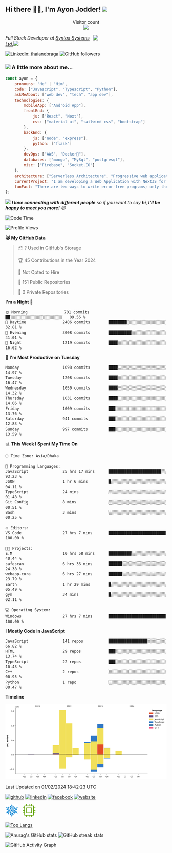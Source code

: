 
<h2>Hi there 👋🏻, I'm Ayon Jodder! <img src="https://media.giphy.com/media/12oufCB0MyZ1Go/giphy.gif" width="50"></h2>

<p align="center"> 
  Visitor count<br>
  <img src="https://profile-counter.glitch.me/AyonJD/count.svg" />
</p>

<img align='right' src="https://media.giphy.com/media/M9gbBd9nbDrOTu1Mqx/giphy.gif" width="230">
<p><em>Full Stack Developer at <a href="#">Syntax Systems Ltd.</a><img src="https://media.giphy.com/media/WUlplcMpOCEmTGBtBW/giphy.gif" width="30"> 
</em></p>

<!-- ![A MERN Stack Developer](https://raw.githubusercontent.com/AyonJD/AyonJD/main/cover.jpg) -->

[![Linkedin: thaianebraga](https://img.shields.io/badge/-ayon-blue?style=flat-square&logo=Linkedin&logoColor=white&link=https://www.linkedin.com/in/ayon-jodder/)](https://www.linkedin.com/in/ayon-jodder/)
![GitHub followers](https://img.shields.io/github/followers/AyonJD?label=Follow&style=social)

### <img src="https://media.giphy.com/media/VgCDAzcKvsR6OM0uWg/giphy.gif" width="50"> A little more about me... 

```javascript
const ayon = {
    pronouns: "He" | "Him",
    code: ["Javascript", "Typescript", "Python"],
    askMeAbout: ["web dev", "tech", "app dev"],
    technologies: {
        mobileApp: ["Android App"],
        frontEnd: {
            js: ["React", "Next"],
            css: ["material ui", "tailwind css", "bootstrap"]
        },
        backEnd: {
            js: ["node", "express"],
            python: ["flask"]
        },
        devOps: ["AWS", "Docker🐳"],
        databases: ["mongo", "MySql", "postgresql"],
        misc: ["Firebase", "Socket.IO"]
    },
    architecture: ["Serverless Architecture", "Progressive web applications", "Single page applications"],
    currentProject: "I am developing a Web Application with NextJS for Syntax Systems Ltd."
    funFact: "There are two ways to write error-free programs; only the third one works"
};
```
<img src="https://media.giphy.com/media/LnQjpWaON8nhr21vNW/giphy.gif" width="60"> <em><b>I love connecting with different people</b> so if you want to say <b>hi, I'll be happy to meet you more!</b> 😊</em>

<!--START_SECTION:waka-->
![Code Time](http://img.shields.io/badge/Code%20Time-820%20hrs%2013%20mins-blue)

![Profile Views](http://img.shields.io/badge/Profile%20Views-0-blue)

**🐱 My GitHub Data** 

> 📦 ? Used in GitHub's Storage 
 > 
> 🏆 45 Contributions in the Year 2024
 > 
> 🚫 Not Opted to Hire
 > 
> 📜 151 Public Repositories 
 > 
> 🔑 0 Private Repositories 
 > 
**I'm a Night 🦉** 

```text
🌞 Morning                701 commits         ██░░░░░░░░░░░░░░░░░░░░░░░   09.56 % 
🌆 Daytime                2406 commits        ████████░░░░░░░░░░░░░░░░░   32.81 % 
🌃 Evening                3008 commits        ██████████░░░░░░░░░░░░░░░   41.01 % 
🌙 Night                  1219 commits        ████░░░░░░░░░░░░░░░░░░░░░   16.62 % 
```
📅 **I'm Most Productive on Tuesday** 

```text
Monday                   1098 commits        ████░░░░░░░░░░░░░░░░░░░░░   14.97 % 
Tuesday                  1208 commits        ████░░░░░░░░░░░░░░░░░░░░░   16.47 % 
Wednesday                1050 commits        ████░░░░░░░░░░░░░░░░░░░░░   14.32 % 
Thursday                 1031 commits        ████░░░░░░░░░░░░░░░░░░░░░   14.06 % 
Friday                   1009 commits        ███░░░░░░░░░░░░░░░░░░░░░░   13.76 % 
Saturday                 941 commits         ███░░░░░░░░░░░░░░░░░░░░░░   12.83 % 
Sunday                   997 commits         ███░░░░░░░░░░░░░░░░░░░░░░   13.59 % 
```


📊 **This Week I Spent My Time On** 

```text
🕑︎ Time Zone: Asia/Dhaka

💬 Programming Languages: 
JavaScript               25 hrs 17 mins      ███████████████████████░░   93.23 % 
JSON                     1 hr 6 mins         █░░░░░░░░░░░░░░░░░░░░░░░░   04.11 % 
TypeScript               24 mins             ░░░░░░░░░░░░░░░░░░░░░░░░░   01.48 % 
Git Config               8 mins              ░░░░░░░░░░░░░░░░░░░░░░░░░   00.51 % 
Bash                     3 mins              ░░░░░░░░░░░░░░░░░░░░░░░░░   00.25 % 

🔥 Editors: 
VS Code                  27 hrs 7 mins       █████████████████████████   100.00 % 

🐱‍💻 Projects: 
E.M                      10 hrs 58 mins      ██████████░░░░░░░░░░░░░░░   40.44 % 
safescan                 6 hrs 36 mins       ██████░░░░░░░░░░░░░░░░░░░   24.38 % 
webapp-cura              6 hrs 27 mins       ██████░░░░░░░░░░░░░░░░░░░   23.79 % 
Earth                    1 hr 29 mins        █░░░░░░░░░░░░░░░░░░░░░░░░   05.49 % 
gym                      34 mins             █░░░░░░░░░░░░░░░░░░░░░░░░   02.11 % 

💻 Operating System: 
Windows                  27 hrs 7 mins       █████████████████████████   100.00 % 
```

**I Mostly Code in JavaScript** 

```text
JavaScript               141 repos           █████████████████░░░░░░░░   66.82 % 
HTML                     29 repos            ███░░░░░░░░░░░░░░░░░░░░░░   13.74 % 
TypeScript               22 repos            ███░░░░░░░░░░░░░░░░░░░░░░   10.43 % 
C++                      2 repos             ░░░░░░░░░░░░░░░░░░░░░░░░░   00.95 % 
Python                   1 repo              ░░░░░░░░░░░░░░░░░░░░░░░░░   00.47 % 
```



**Timeline**

![Lines of Code chart](https://raw.githubusercontent.com/AyonJD/AyonJD/master/assets/bar_graph.png)


 Last Updated on 01/02/2024 18:42:23 UTC
<!--END_SECTION:waka-->


[<img src='https://cdn.jsdelivr.net/npm/simple-icons@3.0.1/icons/github.svg' alt='github' height='40'>](https://github.com/AyonJD)  [<img src='https://cdn.jsdelivr.net/npm/simple-icons@3.0.1/icons/linkedin.svg' alt='linkedin' height='40'>](https://www.linkedin.com/in/ayon-jodder/)  [<img src='https://cdn.jsdelivr.net/npm/simple-icons@3.0.1/icons/facebook.svg' alt='facebook' height='40'>](https://www.facebook.com/ayon.jodder.75)  [<img src='https://cdn.jsdelivr.net/npm/simple-icons@3.0.1/icons/icloud.svg' alt='website' height='40'>](https://ayon-jodder-portfolio.web.app/)  

<a href='https://archiveprogram.github.com/'><img src='https://raw.githubusercontent.com/acervenky/animated-github-badges/master/assets/acbadge.gif' width='40' height='40'></a> <a href='https://docs.github.com/en/developers'><img src='https://raw.githubusercontent.com/acervenky/animated-github-badges/master/assets/devbadge.gif' width='40' height='40'></a> 

[![Top Langs](https://github-readme-stats.vercel.app/api/top-langs/?username=AyonJD&theme=cobalt)](https://github.com/anuraghazra/github-readme-stats)

![Anurag's GitHub stats](https://github-readme-stats.vercel.app/api?username=AyonJD&show_icons=true&theme=cobalt) ![GitHub streak stats](https://github-readme-streak-stats.herokuapp.com/?user=AyonJD&theme=cobalt)  

![GitHub Activity Graph](https://activity-graph.herokuapp.com/graph?username=AyonJD&theme=cobalt)  



